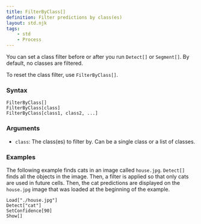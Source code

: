 ```yaml
---
title: FilterByClass[]
definition: Filter predictions by class(es)
layout: std.njk
tags:
    - std
    - Process
---
```


You can set a class filter before or after you run `Detect[]` or `Segment[]`. By default, no classes are filtered.

To reset the class filter, use `FilterByClass[]`.

### Syntax

```
FilterByClass[]
FilterByClass[class]
FilterByClass[class1, class2, ...]
```

### Arguments

- `class`: The class(es) to filter by. Can be a single class or a list of classes.

### Examples

The following example finds cats in an image called `house.jpg`. `Detect[]` finds all the objects in the image. Then, a filter is applied so that only cats are used in future cells. Then, the cat predictions are displayed on the `house.jpg` image that was loaded at the beginning of the example.

```
Load["./house.jpg"]
Detect["cat"]
SetConfidence[90]
Show[]
```